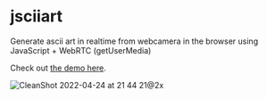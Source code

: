 # jsciiart
Generate ascii art in realtime from webcamera in the browser using JavaScript + WebRTC (getUserMedia)

Check out [the demo here](https://broofa.github.io/jsciiart/).

![CleanShot 2022-04-24 at 21 44 21@2x](https://user-images.githubusercontent.com/164050/165022320-8217f0af-b366-40a2-92e8-ab45aeb775ec.png)

